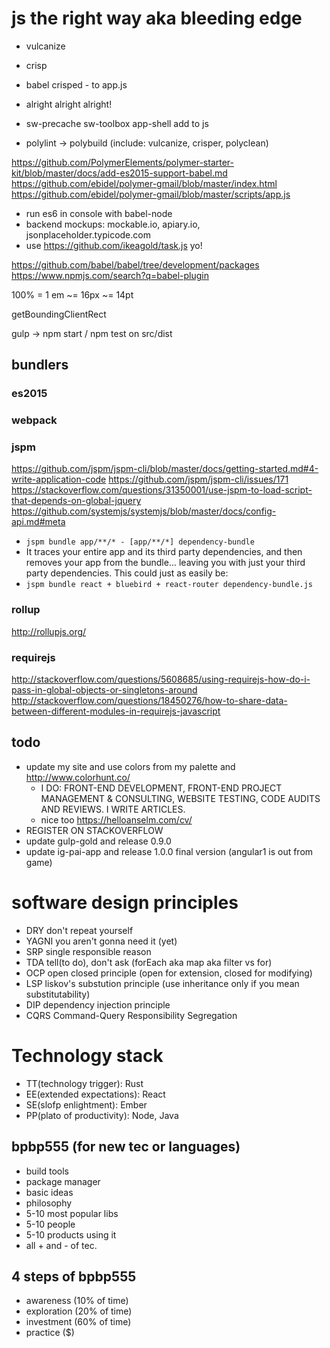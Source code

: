 # js the right way aka bleeding edge

- vulcanize
- crisp
- babel crisped - to app.js
- alright alright alright!
- sw-precache sw-toolbox app-shell add to js

- polylint -> polybuild (include: vulcanize, crisper, polyclean)

https://github.com/PolymerElements/polymer-starter-kit/blob/master/docs/add-es2015-support-babel.md
https://github.com/ebidel/polymer-gmail/blob/master/index.html
https://github.com/ebidel/polymer-gmail/blob/master/scripts/app.js

- run es6 in console with babel-node
- backend mockups: mockable.io, apiary.io, jsonplaceholder.typicode.com
- use https://github.com/ikeagold/task.js yo!

https://github.com/babel/babel/tree/development/packages
https://www.npmjs.com/search?q=babel-plugin

100% = 1 em ~= 16px ~= 14pt

getBoundingClientRect

gulp -> npm start / npm test on src/dist

## bundlers

### es2015

### webpack

### jspm

https://github.com/jspm/jspm-cli/blob/master/docs/getting-started.md#4-write-application-code
https://github.com/jspm/jspm-cli/issues/171
https://stackoverflow.com/questions/31350001/use-jspm-to-load-script-that-depends-on-global-jquery
https://github.com/systemjs/systemjs/blob/master/docs/config-api.md#meta

- `jspm bundle app/**/* - [app/**/*] dependency-bundle`
- It traces your entire app and its third party dependencies, and then removes your app from the bundle... leaving you with just your third party dependencies. This could just as easily be:
- `jspm bundle react + bluebird + react-router dependency-bundle.js`

### rollup

http://rollupjs.org/

### requirejs

http://stackoverflow.com/questions/5608685/using-requirejs-how-do-i-pass-in-global-objects-or-singletons-around
http://stackoverflow.com/questions/18450276/how-to-share-data-between-different-modules-in-requirejs-javascript

## todo
- update my site and use colors from my palette and http://www.colorhunt.co/
  - I DO: FRONT-END DEVELOPMENT, FRONT-END PROJECT MANAGEMENT & CONSULTING, WEBSITE TESTING, CODE AUDITS AND REVIEWS. I WRITE ARTICLES.
  - nice too https://helloanselm.com/cv/
- REGISTER ON STACKOVERFLOW
- update gulp-gold and release 0.9.0
- update ig-pai-app and release 1.0.0 final version (angular1 is out from game)

# software design principles

- DRY don't repeat yourself
- YAGNI you aren't gonna need it (yet)
- SRP single responsible reason
- TDA tell(to do), don't ask (forEach aka map aka filter vs for)
- OCP open closed principle (open for extension, closed for modifying)
- LSP liskov's substution principle (use inheritance only if you mean substitutability)
- DIP dependency injection principle
- CQRS Command-Query Responsibility Segregation

# Technology stack

- TT(technology trigger): Rust
- EE(extended expectations): React
- SE(slofp enlightment): Ember
- PP(plato of productivity): Node, Java

## bpbp555 (for new tec or languages)

- build tools
- package manager
- basic ideas
- philosophy
- 5-10 most popular libs
- 5-10 people
- 5-10 products using it
- all + and - of tec.

## 4 steps of bpbp555

- awareness (10% of time)
- exploration (20% of time)
- investment (60% of time)
- practice ($)
